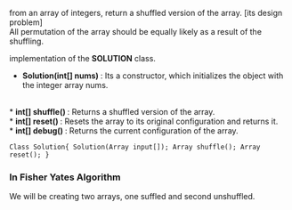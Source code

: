 from an array of integers, return a shuffled version of the array. [its design problem]
<br>
All permutation of the array should be equally likely as a result of the shuffling.

implementation of the <b>SOLUTION</b> class.

* <b> Solution(int[] nums) </b>: Its a constructor, which initializes the object with the integer array nums.
<br>
* <b> int[] shuffle() </b>: Returns a shuffled version of the array.
<br>
* <b> int[] reset() </b>: Resets the array to its original configuration and returns it.
<br>
* <b> int[] debug() </b>: Returns the current configuration of the array.
<br>

`Class Solution{
    Solution(Array input[]);
    Array shuffle();
    Array reset();
}`

<h3>In Fisher Yates Algorithm</h3>
We will be creating two arrays, one suffled and second unshuffled.